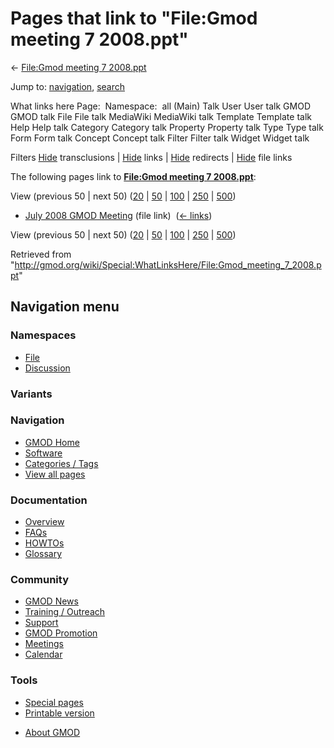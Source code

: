 <div id="mw-page-base" class="noprint">

</div>

<div id="mw-head-base" class="noprint">

</div>

<div id="content" class="mw-body" role="main">

<span id="top"></span>

<div id="mw-js-message" style="display:none;">

</div>



# <span dir="auto">Pages that link to "File:Gmod meeting 7 2008.ppt"</span>

<div id="bodyContent">

<div id="contentSub">

← [File:Gmod meeting 7
2008.ppt](/wiki/File:Gmod_meeting_7_2008.ppt "File:Gmod meeting 7 2008.ppt")

</div>

<div id="jump-to-nav" class="mw-jump">

Jump to: [navigation](#mw-navigation), [search](#p-search)

</div>

<div id="mw-content-text">

What links here Page:  Namespace:  all (Main) Talk User User talk GMOD
GMOD talk File File talk MediaWiki MediaWiki talk Template Template talk
Help Help talk Category Category talk Property Property talk Type Type
talk Form Form talk Concept Concept talk Filter Filter talk Widget
Widget talk

Filters
[Hide](/mediawiki/index.php?title=Special:WhatLinksHere/File:Gmod_meeting_7_2008.ppt&hidetrans=1 "Special:WhatLinksHere/File:Gmod meeting 7 2008.ppt")
transclusions \|
[Hide](/mediawiki/index.php?title=Special:WhatLinksHere/File:Gmod_meeting_7_2008.ppt&hidelinks=1 "Special:WhatLinksHere/File:Gmod meeting 7 2008.ppt")
links \|
[Hide](/mediawiki/index.php?title=Special:WhatLinksHere/File:Gmod_meeting_7_2008.ppt&hideredirs=1 "Special:WhatLinksHere/File:Gmod meeting 7 2008.ppt")
redirects \|
[Hide](/mediawiki/index.php?title=Special:WhatLinksHere/File:Gmod_meeting_7_2008.ppt&hideimages=1 "Special:WhatLinksHere/File:Gmod meeting 7 2008.ppt")
file links

The following pages link to **[File:Gmod meeting 7
2008.ppt](/wiki/File:Gmod_meeting_7_2008.ppt "File:Gmod meeting 7 2008.ppt")**:

View (previous 50 \| next 50)
([20](/mediawiki/index.php?title=Special:WhatLinksHere/File:Gmod_meeting_7_2008.ppt&limit=20 "Special:WhatLinksHere/File:Gmod meeting 7 2008.ppt")
\|
[50](/mediawiki/index.php?title=Special:WhatLinksHere/File:Gmod_meeting_7_2008.ppt&limit=50 "Special:WhatLinksHere/File:Gmod meeting 7 2008.ppt")
\|
[100](/mediawiki/index.php?title=Special:WhatLinksHere/File:Gmod_meeting_7_2008.ppt&limit=100 "Special:WhatLinksHere/File:Gmod meeting 7 2008.ppt")
\|
[250](/mediawiki/index.php?title=Special:WhatLinksHere/File:Gmod_meeting_7_2008.ppt&limit=250 "Special:WhatLinksHere/File:Gmod meeting 7 2008.ppt")
\|
[500](/mediawiki/index.php?title=Special:WhatLinksHere/File:Gmod_meeting_7_2008.ppt&limit=500 "Special:WhatLinksHere/File:Gmod meeting 7 2008.ppt"))

- [July 2008 GMOD
  Meeting](/wiki/July_2008_GMOD_Meeting "July 2008 GMOD Meeting") (file
  link) ‎ <span class="mw-whatlinkshere-tools">([←
  links](/mediawiki/index.php?title=Special:WhatLinksHere&target=July+2008+GMOD+Meeting "Special:WhatLinksHere"))</span>

View (previous 50 \| next 50)
([20](/mediawiki/index.php?title=Special:WhatLinksHere/File:Gmod_meeting_7_2008.ppt&limit=20 "Special:WhatLinksHere/File:Gmod meeting 7 2008.ppt")
\|
[50](/mediawiki/index.php?title=Special:WhatLinksHere/File:Gmod_meeting_7_2008.ppt&limit=50 "Special:WhatLinksHere/File:Gmod meeting 7 2008.ppt")
\|
[100](/mediawiki/index.php?title=Special:WhatLinksHere/File:Gmod_meeting_7_2008.ppt&limit=100 "Special:WhatLinksHere/File:Gmod meeting 7 2008.ppt")
\|
[250](/mediawiki/index.php?title=Special:WhatLinksHere/File:Gmod_meeting_7_2008.ppt&limit=250 "Special:WhatLinksHere/File:Gmod meeting 7 2008.ppt")
\|
[500](/mediawiki/index.php?title=Special:WhatLinksHere/File:Gmod_meeting_7_2008.ppt&limit=500 "Special:WhatLinksHere/File:Gmod meeting 7 2008.ppt"))

</div>

<div class="printfooter">

Retrieved from
"<http://gmod.org/wiki/Special:WhatLinksHere/File:Gmod_meeting_7_2008.ppt>"

</div>

<div id="catlinks" class="catlinks catlinks-allhidden">

</div>

<div class="visualClear">

</div>

</div>

</div>

<div id="mw-navigation">

## Navigation menu

<div id="mw-head">



<div id="left-navigation">

<div id="p-namespaces" class="vectorTabs" role="navigation"
aria-labelledby="p-namespaces-label">

### Namespaces

- <span id="ca-nstab-image"><a href="/wiki/File:Gmod_meeting_7_2008.ppt" accesskey="c"
  title="View the file page [c]">File</a></span>
- <span id="ca-talk"><a
  href="/mediawiki/index.php?title=File_talk:Gmod_meeting_7_2008.ppt&amp;action=edit&amp;redlink=1"
  accesskey="t"
  title="Discussion about the content page [t]">Discussion</a></span>

</div>

<div id="p-variants" class="vectorMenu emptyPortlet" role="navigation"
aria-labelledby="p-variants-label">

### 

### Variants[](#)

<div class="menu">

</div>

</div>

</div>





</div>

</div>

</div>

<div id="mw-panel">

<div id="p-logo" role="banner">

<a href="/wiki/Main_Page"
style="background-image: url(http://gmod.org/images/GMOD-cogs.png);"
title="Visit the main page"></a>

</div>

<div id="p-Navigation" class="portal" role="navigation"
aria-labelledby="p-Navigation-label">

### Navigation

<div class="body">

- <span id="n-GMOD-Home">[GMOD Home](/wiki/Main_Page)</span>
- <span id="n-Software">[Software](/wiki/GMOD_Components)</span>
- <span id="n-Categories-.2F-Tags">[Categories /
  Tags](/wiki/Categories)</span>
- <span id="n-View-all-pages">[View all
  pages](/wiki/Special:AllPages)</span>

</div>

</div>

<div id="p-Documentation" class="portal" role="navigation"
aria-labelledby="p-Documentation-label">

### Documentation

<div class="body">

- <span id="n-Overview">[Overview](/wiki/Overview)</span>
- <span id="n-FAQs">[FAQs](/wiki/Category:FAQ)</span>
- <span id="n-HOWTOs">[HOWTOs](/wiki/Category:HOWTO)</span>
- <span id="n-Glossary">[Glossary](/wiki/Glossary)</span>

</div>

</div>

<div id="p-Community" class="portal" role="navigation"
aria-labelledby="p-Community-label">

### Community

<div class="body">

- <span id="n-GMOD-News">[GMOD News](/wiki/GMOD_News)</span>
- <span id="n-Training-.2F-Outreach">[Training /
  Outreach](/wiki/Training_and_Outreach)</span>
- <span id="n-Support">[Support](/wiki/Support)</span>
- <span id="n-GMOD-Promotion">[GMOD
  Promotion](/wiki/GMOD_Promotion)</span>
- <span id="n-Meetings">[Meetings](/wiki/Meetings)</span>
- <span id="n-Calendar">[Calendar](/wiki/Calendar)</span>

</div>

</div>

<div id="p-tb" class="portal" role="navigation"
aria-labelledby="p-tb-label">

### Tools

<div class="body">

- <span id="t-specialpages"><a href="/wiki/Special:SpecialPages" accesskey="q"
  title="A list of all special pages [q]">Special pages</a></span>
- <span id="t-print"><a
  href="/mediawiki/index.php?title=Special:WhatLinksHere/File:Gmod_meeting_7_2008.ppt&amp;printable=yes"
  rel="alternate" accesskey="p"
  title="Printable version of this page [p]">Printable version</a></span>

</div>

</div>

</div>

</div>

<div id="footer" role="contentinfo">

- <span id="footer-places-about">[About
  GMOD](/wiki/GMOD:About "GMOD:About")</span>

<!-- -->






</div>
